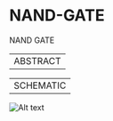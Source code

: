 # NAND-GATE
NAND GATE


<table>
    <tr>
        <td>ABSTRACT</td>
    </tr>
</table>

<table>
    <tr>
        <td>SCHEMATIC</td>
    </tr>
</table>
 
![Alt text](/path/to/img.jpg)
